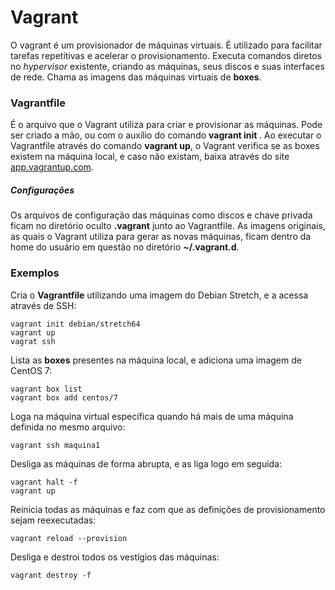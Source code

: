 # Vagrant

O vagrant é um provisionador de máquinas virtuais. É utilizado para facilitar tarefas repetitivas e acelerar o provisionamento.
Executa comandos diretos no *hypervisor* existente, criando as máquinas, seus discos e suas interfaces de rede.
Chama as imagens das máquinas virtuais de **boxes**.

### Vagrantfile

É o arquivo que o Vagrant utiliza para criar e provisionar as máquinas. Pode ser criado a mão, ou com o auxílio do comando **vagrant init <nomedaimagem>**.
Ao executar o Vagrantfile através do comando **vagrant up**, o Vagrant verifica se as boxes existem na máquina local, e caso não existam, baixa através do site [app.vagrantup.com](https://app.vagrantup.com/).

##### Configurações

Os arquivos de configuração das máquinas como discos e chave privada ficam no diretório oculto **.vagrant** junto ao Vagrantfile.
As imagens originais, as quais o Vagrant utiliza para gerar as novas máquinas, ficam dentro da home do usuário em questão no diretório **~/.vagrant.d**.

### Exemplos

Cria o **Vagrantfile** utilizando uma imagem do Debian Stretch, e a acessa através de SSH:

```
vagrant init debian/stretch64
vagrant up
vagrat ssh
```

Lista as **boxes** presentes na máquina local, e adiciona uma imagem de CentOS 7:

```
vagrant box list
vagrant box add centos/7
```

Loga na máquina virtual específica quando há mais de uma máquina definida no mesmo arquivo:

```
vagrant ssh maquina1
```

Desliga as máquinas de forma abrupta, e as liga logo em seguida:

```
vagrant halt -f
vagrant up
```

Reinicia todas as máquinas e faz com que as definições de provisionamento sejam reexecutadas:

```
vagrant reload --provision
```

Desliga e destroi todos os vestígios das máquinas:

```
vagrant destroy -f
```
